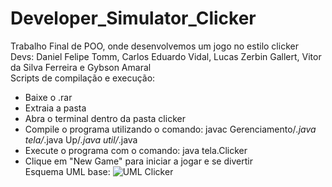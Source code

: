 # Developer_Simulator_Clicker
Trabalho Final de POO, onde desenvolvemos um jogo no estilo clicker <br>
Devs: Daniel Felipe Tomm, Carlos Eduardo Vidal, Lucas Zerbin Gallert, Vitor da Silva Ferreira e Gybson Amaral <br>
Scripts de compilação e execução:
* Baixe o .rar
* Extraia a pasta
* Abra o terminal dentro da pasta clicker  
* Compile o programa utilizando o comando: javac Gerenciamento/*.java tela/*.java Up/*.java util/*.java
* Execute o programa com o comando: java tela.Clicker
* Clique em "New Game" para iniciar a jogar e se divertir
<br>Esquema UML base:
![UML Clicker](https://github.com/TommDaniel/Developer_Simulator_Clicker/assets/109762637/e286fa45-4b40-48a8-a083-1ecc43b8306b)

